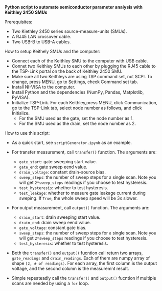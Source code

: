 **Python script to automate semiconductor parameter analysis with Keithley 2450 SMUs**

Prerequisites:
- Two Kiethley 2450 series source-measure-units (SMUs). 
- A RJ45 LAN crossover cable.
- Two USB-B to USB-A cables.

How to setup Keithely SMUs and the computer:

- Connect each of the Keithley SMU to the computer with USB cable.
- Connet two Keithley SMUs to each other by plugging the RJ45 cable to the TSP-Link portal on the back of Keithley 2450 SMU.
- Make sure all two Keithleys are using TSP command set, not SCPI. To change, press MENU, go to Settings, check Command set tab.
- Install NI-VISA to the computer.
- Install Python and the dependencies (NumPy, Pandas, Matplotlib, PyVISA).
- Initialize TSP-Link. For each Keithley,press MENU, click Communication, go to the TSP-Link tab, select node number as follows, and click Initialize.
  - For the SMU used as the gate, set the node number as 1.
  - For the SMU used as the drain, set the node number as 2.

How to use this script:
- As a quick start, see `scriptGenerator.ipynb` as an example.
- For transfer measurement, call `transfer()` function. The arguments are:
  - `gate_start`: gate sweeping start value.
  - `gate_end`: gate sweep eend value.
  - `drain_voltage`: constant drain-source bias.
  - `sweep_steps`: the number of sweep steps for a single scan. Note you will get `2*sweep_steps` readings if you choose to test hysteresis.
  - `test_hysteresis`: whether to test hysteresis.
  - `test_leakage`: whether to measure gate leakage current during sweping. If `True`, the whole sweep speed will be 3x slower.
    
- For output measurement, call `output()` function. The arguments are:
  - `drain_start`: drain sweeping start value.
  - `drain_end`: drain sweep eend value.
  - `gate_voltage`: constant gate bias.
  - `sweep_steps`: the number of sweep steps for a single scan. Note you will get `2*sweep_steps` readings if you choose to test hysteresis.
  - `test_hysteresis`: whether to test hysteresis.
- Both the `transfer()` and `output()` fucntion call return two arrays, `gate_readings` and `drain_readings`. Each of them are numpy array of shape `(2, # of readings)`. For each array, the first column is the output voltage, and the second column is the measuremnt result.
- Simple repeateadly call the `transfer()` and `output()` fucntion if multiple scans are needed by using a `for` loop.

